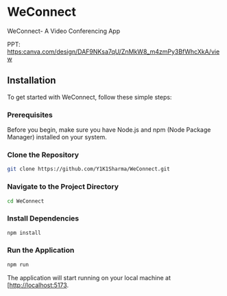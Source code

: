 # WeConnect
WeConnect- A Video Conferencing App

PPT:   [https:canva.com/design/DAF9NKsa7qU/ZnMkW8_m4zmPy3BfWhcXkA/view](https://www.canva.com/design/DAF9NKsa7qU/ZnMkW8_m4zmPy3BfWhcXkA)


## Installation

To get started with WeConnect, follow these simple steps:

### Prerequisites

Before you begin, make sure you have Node.js and npm (Node Package Manager) installed on your system.

### Clone the Repository

```bash
git clone https://github.com/Y1K1Sharma/WeConnect.git
```

### Navigate to the Project Directory

```bash
cd WeConnect
```

### Install Dependencies

```bash
npm install
```

### Run the Application

```bash
npm run
```

The application will start running on your local machine at [[http://localhost:5173](http://localhost:5173/).
